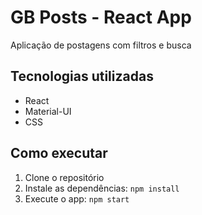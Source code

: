 # GB Posts - React App

Aplicação de postagens com filtros e busca

## Tecnologias utilizadas
- React
- Material-UI
- CSS

## Como executar
1. Clone o repositório
2. Instale as dependências: `npm install`
3. Execute o app: `npm start`